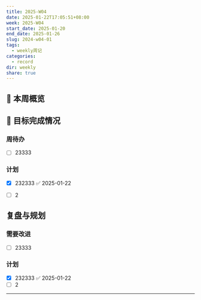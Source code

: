 ```yaml
---
title: 2025-W04
date: 2025-01-22T17:05:51+08:00
week: 2025-W04
start_date: 2025-01-20
end_date: 2025-01-26
slug: 2024-w04-01
tags:
  - weekly周记
categories:
  - record
dir: weekly
share: true
---
```

## 📅 本周概览

## 🎯 目标完成情况
### 周待办
- [ ] 23333


### 计划
- [x] 232333 ✅ 2025-01-22
- [ ] 2


## 复盘与规划

### 需要改进
- [ ] 23333

### 计划
- [x] 232333 ✅ 2025-01-22
- [ ] 2
---
